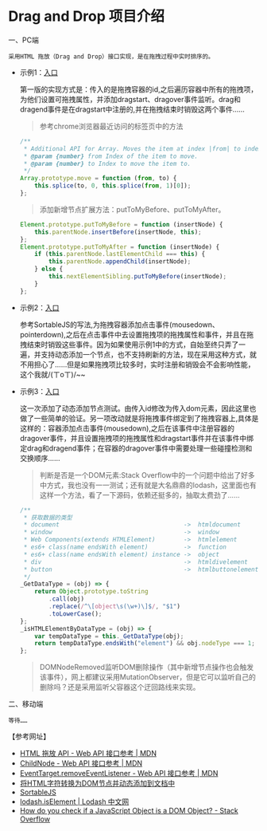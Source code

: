 # Drag and Drop 项目介绍  
一、PC端  

    采用HTML 拖放（Drag and Drop）接口实现，是在拖拽过程中实时排序的。
    
* 示例1：[入口](./index1.html)  

    第一版的实现方式是：传入的是拖拽容器的id,之后遍历容器中所有的拖拽项，为他们设置可拖拽属性，并添加dragstart、dragover事件监听。drag和dragend事件是在dragstart中注册的,并在拖拽结束时销毁这两个事件……

    >参考chrome浏览器最近访问的标签页中的方法
    ```javascript
    /**
     * Additional API for Array. Moves the item at index |from| to index |to|.
     * @param {number} from Index of the item to move.
     * @param {number} to Index to move the item to.
     */
    Array.prototype.move = function (from, to) {
        this.splice(to, 0, this.splice(from, 1)[0]);
    };
    ```
    >添加新增节点扩展方法：putToMyBefore、putToMyAfter。
    ```javascript
    Element.prototype.putToMyBefore = function (insertNode) {
        this.parentNode.insertBefore(insertNode, this);
    };
    Element.prototype.putToMyAfter = function (insertNode) {
        if (this.parentNode.lastElementChild === this) {
            this.parentNode.appendChild(insertNode);
        } else {
            this.nextElementSibling.putToMyBefore(insertNode);
        }
    };
    ```
* 示例2：[入口](./index2.html)  

    参考SortableJS的写法,为拖拽容器添加点击事件(mousedown、pointerdown),之后在点击事件中去设置拖拽项的拖拽属性和事件，并且在拖拽结束时销毁这些事件。因为如果使用示例1中的方式，自始至终只弄了一遍，并支持动态添加一个节点，也不支持刷新的方法，现在采用这种方式，就不用担心了……但是如果拖拽项比较多时，实时注册和销毁会不会影响性能，这个我就/(ㄒoㄒ)/~~

* 示例3：[入口](./index3.html)  

    这一次添加了动态添加节点测试。由传入id修改为传入dom元素，因此这里也做了一些简单的验证。另一项改动就是将拖拽事件绑定到了拖拽容器上,具体是这样的：容器添加点击事件(mousedown),之后在该事件中注册容器的dragover事件，并且设置拖拽项的拖拽属性和dragstart事件并在该事件中绑定drag和dragend事件；在容器的dragover事件中需要处理一些碰撞检测和交换顺序……

    >判断是否是一个DOM元素:Stack Overflow中的一个问题中给出了好多中方式，我也没有一一测试；还有就是大名鼎鼎的lodash，这里面也有这样一个方法，看了一下源码，依赖还挺多的，抽取太费劲了……
    ```javascript
    /**
     * 获取数据的类型
     * document                                   ->  htmldocument
     * window                                     ->  window
     * Web Components(extends HTMLElement)        ->  htmlelement
     * es6+ class(name endsWith element)          ->  function
     * es6+ class(name endsWith element) instance ->  object 
     * div                                        ->  htmldivelement
     * button                                     ->  htmlbuttonelement
     */
    _GetDataType = (obj) => {
        return Object.prototype.toString
            .call(obj)
            .replace(/^\[object\s(\w+)\]$/, "$1")
            .toLowerCase();
    };
    _isHTMLElementByDataType = (obj) => {
        var tempDataType = this._GetDataType(obj);
        return tempDataType.endsWith("element") && obj.nodeType === 1;
    };
    ```
    >DOMNodeRemoved监听DOM删除操作（其中新增节点操作也会触发该事件），网上都建议采用MutationObserver，但是它可以监听自己的删除吗？还是采用监听父容器这个迂回路线来实现。

二、移动端  

    等待……

【参考网址】  
* [HTML 拖放 API - Web API 接口参考 | MDN](https://developer.mozilla.org/zh-CN/docs/Web/API/HTML_Drag_and_Drop_API)  
* [ChildNode - Web API 接口参考 | MDN](https://developer.mozilla.org/zh-CN/docs/Web/API/ChildNode)
* [EventTarget.removeEventListener - Web API 接口参考 | MDN](https://developer.mozilla.org/zh-CN/docs/Web/API/EventTarget/removeEventListener)
* [将HTML字符转换为DOM节点并动态添加到文档中](https://juejin.im/post/5b784074518825430e570a7f)
* [SortableJS](https://github.com/SortableJS/Sortable)
* [lodash.isElement | Lodash 中文网](https://www.lodashjs.com/docs/lodash.isElement)
* [How do you check if a JavaScript Object is a DOM Object? - Stack Overflow](https://stackoverflow.com/questions/384286/how-do-you-check-if-a-javascript-object-is-a-dom-object)